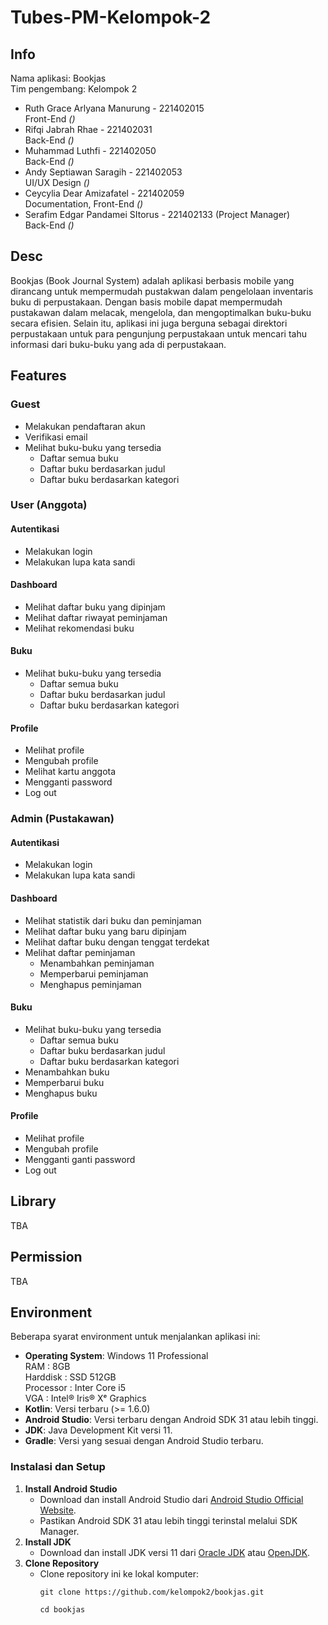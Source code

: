 # Tubes-PM-Kelompok-2

## Info

Nama aplikasi: Bookjas  
Tim pengembang: Kelompok 2

- Ruth Grace Arlyana Manurung - 221402015  
  Front-End *()*
- Rifqi Jabrah Rhae - 221402031  
  Back-End *()*
- Muhammad Luthfi - 221402050  
  Back-End *()*
- Andy Septiawan Saragih - 221402053  
  UI/UX Design *()*
- Ceycylia Dear Amizafatel - 221402059  
  Documentation, Front-End *()*
- Serafim Edgar Pandamei SItorus - 221402133 (Project Manager)  
  Back-End *()*

## Desc

Bookjas (Book Journal System) adalah  aplikasi berbasis mobile yang dirancang untuk mempermudah pustakwan dalam pengelolaan inventaris buku di perpustakaan. Dengan basis mobile dapat mempermudah pustakawan dalam melacak, mengelola, dan mengoptimalkan buku-buku secara efisien. Selain itu, aplikasi ini juga berguna sebagai direktori perpustakaan untuk para pengunjung perpustakaan untuk mencari tahu informasi dari buku-buku yang ada di perpustakaan. 

## Features

### Guest

- Melakukan pendaftaran akun
- Verifikasi email
- Melihat buku-buku yang tersedia
    - Daftar semua buku
    - Daftar buku berdasarkan judul
    - Daftar buku berdasarkan kategori

### User (Anggota)

#### Autentikasi

- Melakukan login
- Melakukan lupa kata sandi

#### Dashboard

- Melihat daftar buku yang dipinjam
- Melihat daftar riwayat peminjaman
- Melihat rekomendasi buku

#### Buku

- Melihat buku-buku yang tersedia
    - Daftar semua buku
    - Daftar buku berdasarkan judul
    - Daftar buku berdasarkan kategori

#### Profile

- Melihat profile
- Mengubah profile
- Melihat kartu anggota
- Mengganti password
- Log out

### Admin (Pustakawan)

#### Autentikasi

- Melakukan login
- Melakukan lupa kata sandi

#### Dashboard

- Melihat statistik dari buku dan peminjaman
- Melihat daftar buku yang baru dipinjam
- Melihat daftar buku dengan tenggat terdekat
- Melihat daftar peminjaman
    - Menambahkan peminjaman
    - Memperbarui peminjaman
    - Menghapus peminjaman 

#### Buku

- Melihat buku-buku yang tersedia
    - Daftar semua buku
    - Daftar buku berdasarkan judul
    - Daftar buku berdasarkan kategori
- Menambahkan buku
- Memperbarui buku
- Menghapus buku

#### Profile

- Melihat profile
- Mengubah profile 
- Mengganti ganti password
- Log out

## Library

TBA

## Permission

TBA

## Environment

Beberapa syarat environment untuk menjalankan aplikasi ini:

- **Operating System**: Windows 11 Professional  
  RAM : 8GB  
  Harddisk : SSD 512GB  
  Processor : Inter Core i5  
  VGA : Intel® Iris® Xᵉ Graphics  
- **Kotlin**: Versi terbaru (>= 1.6.0)
- **Android Studio**: Versi terbaru dengan Android SDK 31 atau lebih tinggi.
- **JDK**: Java Development Kit versi 11.
- **Gradle**: Versi yang sesuai dengan Android Studio terbaru.

### Instalasi dan Setup

1. **Install Android Studio**
    - Download dan install Android Studio dari [Android Studio Official Website](https://developer.android.com/studio).
    - Pastikan Android SDK 31 atau lebih tinggi terinstal melalui SDK Manager.
2. **Install JDK**
    - Download dan install JDK versi 11 dari [Oracle JDK](https://www.oracle.com/java/technologies/javase-jdk11-downloads.html) atau [OpenJDK](https://openjdk.java.net/install/).
3. **Clone Repository**
    - Clone repository ini ke lokal komputer:
      ```
      git clone https://github.com/kelompok2/bookjas.git
      ```
      ```
      cd bookjas
      ```